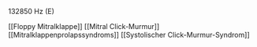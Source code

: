 132850 Hz (E)

[[Floppy Mitralklappe]]
[[Mitral Click-Murmur]]
[[Mitralklappenprolapssyndroms]]
[[Systolischer Click-Murmur-Syndrom]]